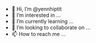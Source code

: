 - 👋 Hi, I’m @yennhiptit
- 👀 I’m interested in ...
- 🌱 I’m currently learning ...
- 💞️ I’m looking to collaborate on ...
- 📫 How to reach me ...

<!---
yennhiptit/yennhiptit is a ✨ special ✨ repository because its `README.md` (this file) appears on your GitHub profile.
You can click the Preview link to take a look at your changes.
--->
